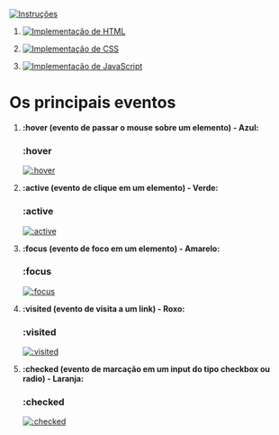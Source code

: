 [![Instruções](https://img.shields.io/badge/Back-red?style=for-the-badge)](../instructions.md)

1. [![Implementação de HTML](https://img.shields.io/badge/Implementação_de_HTML-blue?style=for-the-badge)](Implementacao_de_HTML_CSS_JavaScript/HTML/readme.md)

2. [![Implementação de CSS](https://img.shields.io/badge/Implementação_de_CSS-green?style=for-the-badge)](Implementacao_de_HTML_CSS_JavaScript/CSS/readme.md)

3. [![Implementação de JavaScript](https://img.shields.io/badge/Implementação_de_JavaScript-yellow?style=for-the-badge)](Implementacao_de_HTML_CSS_JavaScript/JavaScript/readme.md)

#    Os principais eventos

1. **:hover (evento de passar o mouse sobre um elemento) - Azul:**

   ### :hover
   [![:hover](https://img.shields.io/badge/:hover-blue?style=for-the-badge)](URL_HOVER)


2. **:active (evento de clique em um elemento) - Verde:**

   ### :active
   [![:active](https://img.shields.io/badge/:active-green?style=for-the-badge)](URL_ACTIVE)


3. **:focus (evento de foco em um elemento) - Amarelo:**

   ### :focus
   [![:focus](https://img.shields.io/badge/:focus-yellow?style=for-the-badge)](URL_FOCUS)


4. **:visited (evento de visita a um link) - Roxo:**

   ### :visited
   [![:visited](https://img.shields.io/badge/:visited-purple?style=for-the-badge)](URL_VISITED)


5. **:checked (evento de marcação em um input do tipo checkbox ou radio) - Laranja:**

   ### :checked
   [![:checked](https://img.shields.io/badge/:checked-orange?style=for-the-badge)](URL_CHECKED)
